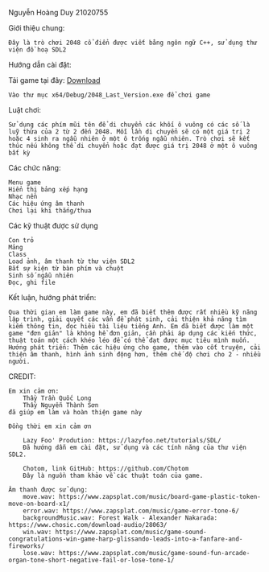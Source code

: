 Nguyễn Hoàng Duy
21020755

Giới thiệu chung:

    Đây là trò chơi 2048 cổ điển được viết bằng ngôn ngữ C++, sử dụng thư viện đồ hoạ SDL2

Hướng dẫn cài đặt:

Tải game tại đây: [Download](https://github.com/duyuetvnu/2048Project/releases/tag/v1.0.0)

    Vào thư mục x64/Debug/2048_Last_Version.exe để chơi game

Luật chơi:

    Sử dụng các phím mũi tên để di chuyển các khối ô vuông có các số là luỹ thừa của 2 từ 2 đến 2048. Mỗi lần di chuyển sẽ có một giá trị 2 hoặc 4 sinh ra ngẫu nhiên ở một ô trống ngẫu nhiên. Trò chơi sẽ kết thúc nếu không thể di chuyển hoặc đạt được giá trị 2048 ở một ô vuông bất kỳ
Các chức năng:

    Menu game
    Hiển thị bảng xếp hạng
    Nhạc nền
    Các hiệu ứng âm thanh
    Chơi lại khi thắng/thua
Các kỹ thuật được sử dụng

    Con trỏ
    Mảng
    Class
    Load ảnh, âm thanh từ thư viện SDL2
    Bắt sự kiện từ bàn phím và chuột
    Sinh số ngẫu nhiên
    Đọc, ghi file
Kết luận, hướng phát triển:

    Qua thời gian em làm game này, em đã biết thêm được rất nhiều kỹ năng lập trình, giải quyết các vấn đề phát sinh, cải thiện khả năng tìm kiếm thông tin, đọc hiều tài liệu tiếng Anh. Em đã biết được làm một game "đơn giản" là không hề đơn giản, cần phải áp dụng các kiến thức, thuật toán một cách khéo léo để có thể đạt được mục tiêu mình muốn.
    Hướng phát triển: Thêm các hiệu ứng cho game, thêm vào cốt truyện, cải thiện âm thanh, hình ảnh sinh động hơn, thêm chế độ chơi cho 2 - nhiều người.
CREDIT:

    Em xin cảm ơn:
        Thầy Trần Quốc Long
        Thầy Nguyễn Thành Sơn
    đã giúp em làm và hoàn thiện game này
    
    Đồng thời em xin cảm ơn
    
        Lazy Foo' Prodution: https://lazyfoo.net/tutorials/SDL/
        Đã hướng dẫn em cài đặt, sử dụng và các tính năng của thư viện SDL2.
    
        Chotom, link GitHub: https://github.com/Chotom
        Đây là nguồn tham khảo về các thuật toán của game.
    
    Âm thanh được sử dụng:
        move.wav: https://www.zapsplat.com/music/board-game-plastic-token-move-on-board-x1/
        error.wav: https://www.zapsplat.com/music/game-error-tone-6/
        backgroundMusic.wav: Forest Walk - Alexander Nakarada: https://www.chosic.com/download-audio/28063/
        win.wav: https://www.zapsplat.com/music/game-sound-congratulations-win-game-harp-glissando-leads-into-a-fanfare-and-fireworks/
        lose.wav: https://www.zapsplat.com/music/game-sound-fun-arcade-organ-tone-short-negative-fail-or-lose-tone-1/
